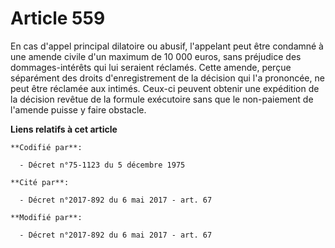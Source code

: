 # Article 559

En cas d'appel principal dilatoire ou abusif, l'appelant peut être condamné à une amende civile d'un maximum de 10 000 euros,
sans préjudice des dommages-intérêts qui lui seraient réclamés. Cette amende, perçue séparément des droits d'enregistrement
de la décision qui l'a prononcée, ne peut être réclamée aux intimés. Ceux-ci peuvent obtenir une expédition de la décision
revêtue de la formule exécutoire sans que le non-paiement de l'amende puisse y faire obstacle.

**Liens relatifs à cet article**

	**Codifié par**:

	  - Décret n°75-1123 du 5 décembre 1975

	**Cité par**:

	  - Décret n°2017-892 du 6 mai 2017 - art. 67

	**Modifié par**:

	  - Décret n°2017-892 du 6 mai 2017 - art. 67
